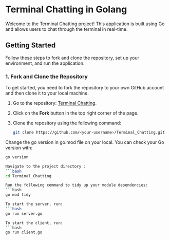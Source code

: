 # Terminal Chatting in Golang

Welcome to the Terminal Chatting project! This application is built using Go and allows users to chat through the terminal in real-time.

## Getting Started

Follow these steps to fork and clone the repository, set up your environment, and run the application.

### 1. Fork and Clone the Repository

To get started, you need to fork the repository to your own GitHub account and then clone it to your local machine. 

1. Go to the repository: [Terminal Chatting](https://github.com/kaurjasleen240305/Terminal_Chatting).
2. Click on the **Fork** button in the top right corner of the page.
3. Clone the repository using the following command:

   ```bash
   git clone https://github.com/<your-username>/Terminal_Chatting.git

Change the go version in go.mod file on your local. You can check your Go version with:
  ```bash
  go version

Navigate to the project directory :
  ```bash
  cd Terminal_Chatting

Run the following command to tidy up your module dependencies:
  ```bash
  go mod tidy

To start the server, run:
  ```bash
  go run server.go

To start the client, run:
  ```bash
  go run client.go

